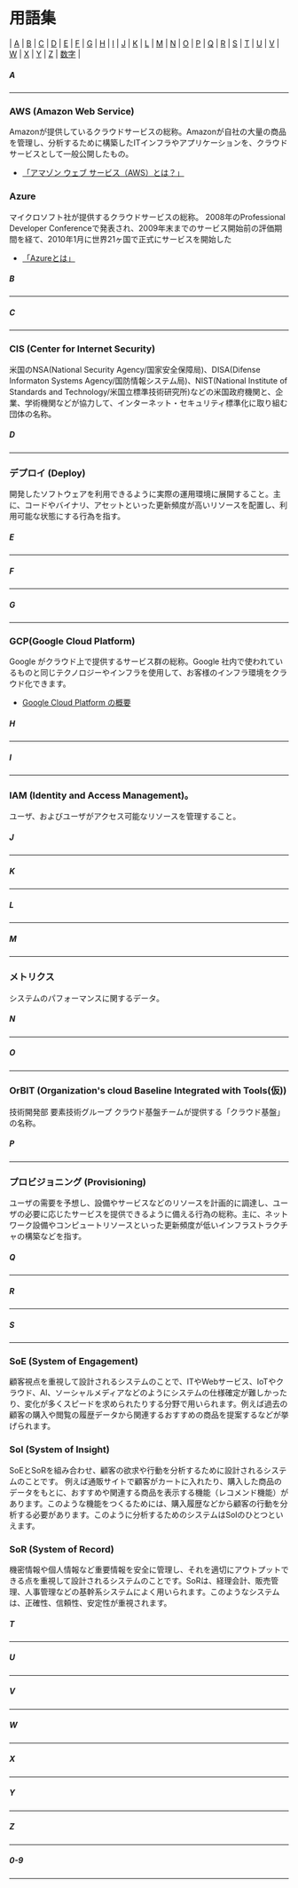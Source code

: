 # 用語集

| [A](#a) | [B](#b) | [C](#c) | [D](#d) | [E](#e) | [F](#f) | [G](#g) | [H](#h) | [I](#i) | [J](#j) | [K](#k) | [L](#l) | [M](#m) | [N](#n) | [O](#o) | [P](#p) | [Q](#q) | [R](#r) | [S](#s) | [T](#t) | [U](#u) | [V](#v) | [W](#w) | [X](#x) | [Y](#y) | [Z](#z) | [数字](#_0-9) |

##### A
---
### AWS (Amazon Web Service)
Amazonが提供しているクラウドサービスの総称。Amazonが自社の大量の商品を管理し、分析するために構築したITインフラやアプリケーションを、クラウドサービスとして一般公開したもの。
- [「アマゾン ウェブ サービス（AWS）とは？」](https://aws.amazon.com/jp/about-aws/)

### Azure
マイクロソフト社が提供するクラウドサービスの総称。 2008年のProfessional Developer Conferenceで発表され、2009年末までのサービス開始前の評価期間を経て、2010年1月に世界21ヶ国で正式にサービスを開始した
- [「Azureとは」](https://azure.microsoft.com/ja-jp/overview/what-is-azure/)

##### B
---

##### C
---
### CIS (Center for Internet Security)
米国のNSA(National Security Agency/国家安全保障局)、DISA(Difense Informaton Systems Agency/国防情報システム局)、NIST(National Institute of Standards and Technology/米国立標準技術研究所)などの米国政府機関と、企業、学術機関などが協力して、インターネット・セキュリティ標準化に取り組む団体の名称。

##### D
---
### デプロイ (Deploy)
開発したソフトウェアを利用できるように実際の運用環境に展開すること。主に、コードやバイナリ、アセットといった更新頻度が高いリソースを配置し、利用可能な状態にする行為を指す。

##### E
---

##### F
---

##### G
---
### GCP(Google Cloud Platform)
Google がクラウド上で提供するサービス群の総称。Google 社内で使われているものと同じテクノロジーやインフラを使用して、お客様のインフラ環境をクラウド化できます。
- [Google Cloud Platform の概要](https://cloud.google.com/docs/overview?hl=ja)

##### H
---

##### I

---
### IAM (Identity and Access Management)。
ユーザ、およびユーザがアクセス可能なリソースを管理すること。

##### J
---

##### K
---

##### L
---

##### M
---
### メトリクス
システムのパフォーマンスに関するデータ。

##### N
---

##### O
---
### OrBIT (**Or**ganization's cloud **B**aseline **I**ntegrated with **T**ools(仮))
技術開発部 要素技術グループ クラウド基盤チームが提供する「クラウド基盤」の名称。

##### P
---
### プロビジョニング (Provisioning)
ユーザの需要を予想し、設備やサービスなどのリソースを計画的に調達し、ユーザの必要に応じたサービスを提供できるように備える行為の総称。主に、ネットワーク設備やコンピュートリソースといった更新頻度が低いインフラストラクチャの構築などを指す。

##### Q
---

##### R
---

##### S
---
### SoE (System of Engagement)
顧客視点を重視して設計されるシステムのことで、ITやWebサービス、IoTやクラウド、AI、ソーシャルメディアなどのようにシステムの仕様確定が難しかったり、変化が多くスピードを求められたりする分野で用いられます。例えば過去の顧客の購入や閲覧の履歴データから関連するおすすめの商品を提案するなどが挙げられます。

### SoI (System of Insight)
SoEとSoRを組み合わせ、顧客の欲求や行動を分析するために設計されるシステムのことです。
例えば通販サイトで顧客がカートに入れたり、購入した商品のデータをもとに、おすすめや関連する商品を表示する機能（レコメンド機能）があります。このような機能をつくるためには、購入履歴などから顧客の行動を分析する必要があります。このように分析するためのシステムはSoIのひとつといえます。

### SoR (System of Record)
機密情報や個人情報など重要情報を安全に管理し、それを適切にアウトプットできる点を重視して設計されるシステムのことです。SoRは、経理会計、販売管理、人事管理などの基幹系システムによく用いられます。このようなシステムは、正確性、信頼性、安定性が重視されます。


##### T
---

##### U
---

##### V
---

##### W
---

##### X
---

##### Y
---

##### Z
---

##### 0-9
---



